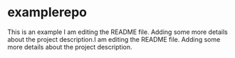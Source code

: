 # examplerepo
This is an example
I am editing the README file. Adding some more details about the project description.I am editing the README file. Adding some more details about the project description.
